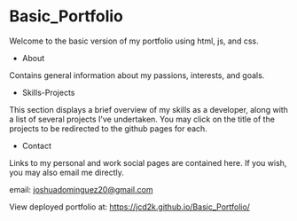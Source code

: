 # Basic_Portfolio
Welcome to the basic version of my portfolio using html, js, and css.

- About

Contains general information about my passions, interests, and goals.

- Skills-Projects

This section displays a brief overview of my skills as a developer, along with a list of several projects I've undertaken. You may click on the title of the projects to be redirected to the github pages for each.

- Contact

Links to my personal and work social pages are contained here. If you wish, you may also email me directly.

email: joshuadominguez20@gmail.com

View deployed portfolio at:
https://jcd2k.github.io/Basic_Portfolio/